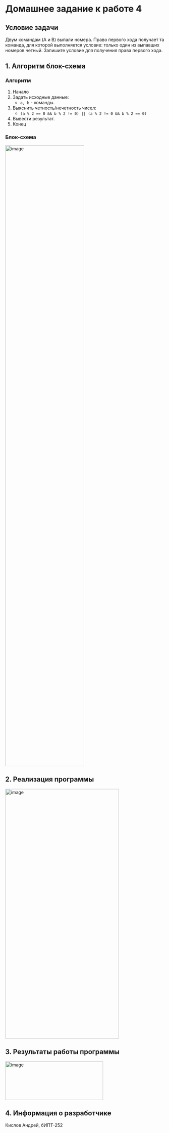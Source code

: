 # Домашнее задание к работе 4 #
## Условие задачи ##
Двум командам (A и B) выпали номера. Право первого хода получает та команда, для которой выполняется условие: только один из выпавших номеров четный. Запишите условие для получения права первого хода.
## 1. Алгоритм блок-схема ##
### Алгоритм ###
1. Начало
2. Задать исходные данные:
   * ``` a, b ``` - команды.
3. Выяснить четность/нечетность чисел:
   * ``` (a % 2 == 0 && b % 2 != 0) || (a % 2 != 0 && b % 2 == 0) ```
4. Вывести результат.
5. Конец
### Блок-схема ###
<img width="250" height="1964" alt="image" src="https://github.com/user-attachments/assets/b39fe99c-563f-4afe-aa85-2484ed484667" />


## 2. Реализация программы ##
<img width="360" height="790" alt="image" src="https://github.com/user-attachments/assets/43050581-25c3-48f5-bec3-e4c507e0c35b" />


## 3. Результаты работы программы ##
<img width="310" height="122" alt="image" src="https://github.com/user-attachments/assets/cccfef22-f3c5-4c8b-a1e4-b0de14ba91d1" />


## 4. Информация о разработчике ##
Кислов Андрей, бИПТ-252
